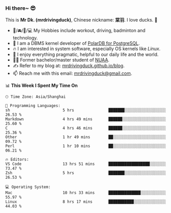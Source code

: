 ### Hi there~ 😎

This is **Mr Dk. (mrdrivingduck)**, Chinese nickname: **棠羽**. I love ducks. 🦆

- 💪/🚘/🏸/💻 My Hobbies include workout, driving, badminton and technology.
- 🍊 I am a DBMS kernel developer of [PolarDB for PostgreSQL](https://github.com/ApsaraDB/PolarDB-for-PostgreSQL).
- 🔥 I am interested in system software, especially OS kernels like *Linux*.
- 🔧 I enjoy everything pragmatic, helpful to our daily life and the world.
- 👨‍🎓 Former bachelor/master student of [NUAA](https://en.wikipedia.org/wiki/Nanjing_University_of_Aeronautics_and_Astronautics).
- ✍ Refer to my blog at: [mrdrivingduck.github.io/blog](https://mrdrivingduck.github.io/blog/).
- 📫 Reach me with this email: [mrdrivingduck@gmail.com](mailto:mrdrivingduck@gmail.com).

<!--START_SECTION:waka-->
📊 **This Week I Spent My Time On** 

```text
🕑︎ Time Zone: Asia/Shanghai

💬 Programming Languages: 
sh                       5 hrs               ███████░░░░░░░░░░░░░░░░░░   26.53 % 
Markdown                 4 hrs 49 mins       ██████░░░░░░░░░░░░░░░░░░░   25.60 % 
C                        4 hrs 46 mins       ██████░░░░░░░░░░░░░░░░░░░   25.36 % 
Other                    1 hr 49 mins        ██░░░░░░░░░░░░░░░░░░░░░░░   09.72 % 
Perl                     1 hr 10 mins        ██░░░░░░░░░░░░░░░░░░░░░░░   06.21 % 

🔥 Editors: 
VS Code                  13 hrs 51 mins      ██████████████████░░░░░░░   73.47 % 
Zsh                      5 hrs               ███████░░░░░░░░░░░░░░░░░░   26.53 % 

💻 Operating System: 
Mac                      10 hrs 33 mins      ██████████████░░░░░░░░░░░   55.97 % 
Linux                    8 hrs 17 mins       ███████████░░░░░░░░░░░░░░   44.03 % 
```


<!--END_SECTION:waka-->

<!-- ![Mr Dk.'s GitHub Stats](https://github-readme-stats.vercel.app/api?username=mrdrivingduck&count_private&show_icons=true&theme=buefy) -->

<!-- ![Most Used Languages](https://github-readme-stats.vercel.app/api/top-langs/?username=mrdrivingduck&exclude_repo=mips32-CPU,snort-tcp-socket&theme=buefy&layout=compact&langs_count=10) -->


<!--
**mrdrivingduck/mrdrivingduck** is a ✨ _special_ ✨ repository because its `README.md` (this file) appears on your GitHub profile.

Here are some ideas to get you started:

- 🔭 I’m currently working on ...
- 🌱 I’m currently learning ...
- 👯 I’m looking to collaborate on ...
- 🤔 I’m looking for help with ...
- 💬 Ask me about ...
- 📫 How to reach me: ...
- 😄 Pronouns: ...
- ⚡ Fun fact: ...
-->
